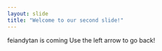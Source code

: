 ```yaml
---
layout: slide
title: "Welcome to our second slide!"
---
```

feiandytan is coming
Use the left arrow to go back!
